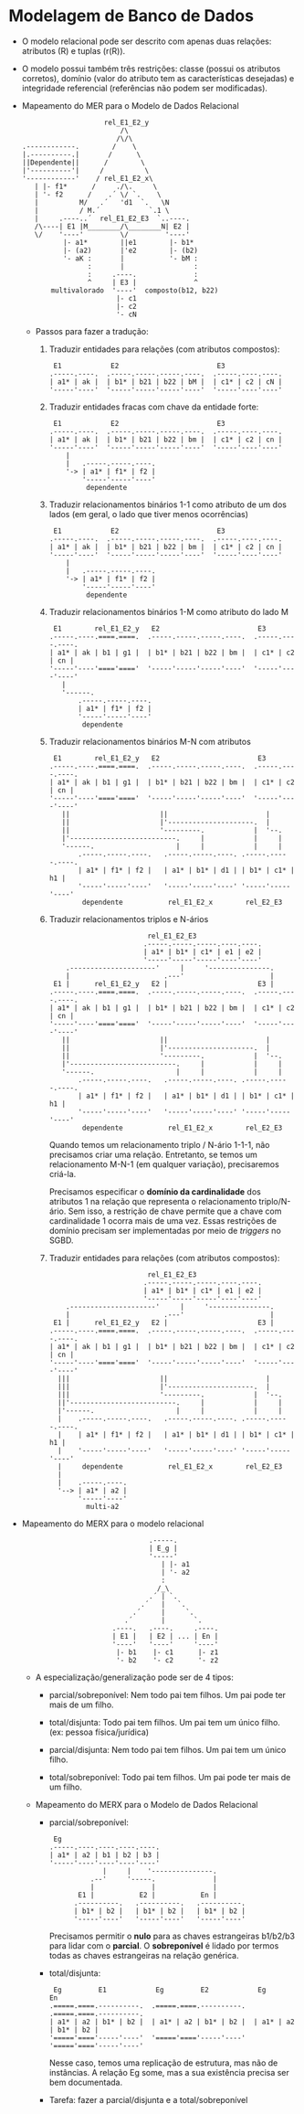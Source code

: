 Modelagem de Banco de Dados
============================

- O modelo relacional pode ser descrito com apenas duas relações: atributos
  (R) e tuplas (r(R)).
- O modelo possui também três restrições: classe (possui os atributos
  corretos), domínio (valor do atributo tem as características desejadas)
  e integridade referencial (referências não podem ser modificadas).

- Mapeamento do MER para o Modelo de Dados Relacional
  ```
                      rel_E1_E2_y
                          /\
                         /\/\
  .------------.        /    \
  |.----------.|       /      \
  ||Dependente||      /        \
  |'----------'|     /          \
  '------------'    / rel_E1_E2_x\
     | |- f1*      /     ./\.     \
     | '- f2      /    .´ \/ `.    \
     |          M/   .´   'd1  `.   \N
     |          / M.´            `.1 \
     |     .----..´  rel_E1_E2_E3  `..----.
     /\----| E1 |M________/\________N| E2 |
     \/    '----'         \/         '----'
            |- a1*        ||e1        |- b1*
            |- (a2)       |'e2        |- (b2)
            '- aK :       |           '- bM :
                  :       |                 :
                  :     .----.              :
                  ^     | E3 |              ^
         multivalorado  '----'  composto(b12, b22)
                         |- c1
                         |- c2
                         '- cN
  ```

  - Passos para fazer a tradução:

    1. Traduzir entidades para relações (com atributos compostos):
       ```
        E1            E2                        E3          
       .-----.----.  .-----.-----.-----.----.  .-----.----.----.
       | a1* | ak |  | b1* | b21 | b22 | bM |  | c1* | c2 | cN |
       '-----'----'  '-----'-----'-----'----'  '-----'----'----'
       ```

    2. Traduzir entidades fracas com chave da entidade forte:
       ```
        E1            E2                        E3          
       .-----.----.  .-----.-----.-----.----.  .-----.----.----.
       | a1* | ak |  | b1* | b21 | b22 | bm |  | c1* | c2 | cn |
       '-----'----'  '-----'-----'-----'----'  '-----'----'----'
           |
           |   .-----.-----.----.
           '-> | a1* | f1* | f2 |
               '-----'-----'----'
                dependente
       ```

    3. Traduzir relacionamentos binários 1-1 como atributo de um dos lados (em
       geral, o lado que tiver menos ocorrências)
       ```
        E1            E2                        E3          
       .-----.----.  .-----.-----.-----.----.  .-----.----.----.
       | a1* | ak |  | b1* | b21 | b22 | bm |  | c1* | c2 | cn |
       '-----'----'  '-----'-----'-----'----'  '-----'----'----'
           |
           |   .-----.-----.----.
           '-> | a1* | f1* | f2 |
               '-----'-----'----'
                dependente
       ```

    4. Traduzir relacionamentos binários 1-M como atributo do lado M
       ```
        E1        rel_E1_E2_y   E2                        E3          
       .-----.----.====.====.  .-----.-----.-----.----.  .-----.----.----.
       | a1* | ak | b1 | g1 |  | b1* | b21 | b22 | bm |  | c1* | c2 | cn |
       '-----'----'===='===='  '-----'-----'-----'----'  '-----'----'----'
          |
          '------.
              .-----.-----.----.
              | a1* | f1* | f2 |
              '-----'-----'----'
               dependente
       ```

    5. Traduzir relacionamentos binários M-N com atributos
       ```
        E1        rel_E1_E2_y   E2                        E3          
       .-----.----.====.====.  .-----.-----.-----.----.  .-----.----.----.
       | a1* | ak | b1 | g1 |  | b1* | b21 | b22 | bm |  | c1* | c2 | cn |
       '-----'----'===='===='  '-----'-----'-----'----'  '-----'----'----'
          ||                      ||                        |
          ||                      |'---------------------.  |
          ||                      '---------.            |  '--.
          |'--------------------------.     |            |     |
          '------.                    |     |            |     |
              .-----.-----.----.   .-----.-----.----. .-----.-----.----.
              | a1* | f1* | f2 |   | a1* | b1* | d1 | | b1* | c1* | h1 |
              '-----'-----'----'   '-----'-----'----' '-----'-----'----'
               dependente           rel_E1_E2_x        rel_E2_E3
       ```

    6. Traduzir relacionamentos triplos e N-ários
       ```
                               rel_E1_E2_E3
                              .-----.-----.-----.----.----.
                              | a1* | b1* | c1* | e1 | e2 |
                              '-----'-----'-----'----'----'
           .---------------------'     |     '---------------.
           |                       .---'                     |
        E1 |      rel_E1_E2_y   E2 |                      E3 |
       .-----.----.====.====.  .-----.-----.-----.----.  .-----.----.----.
       | a1* | ak | b1 | g1 |  | b1* | b21 | b22 | bm |  | c1* | c2 | cn |
       '-----'----'===='===='  '-----'-----'-----'----'  '-----'----'----'
          ||                      ||                        |
          ||                      |'---------------------.  |
          ||                      '---------.            |  '--.
          |'--------------------------.     |            |     |
          '------.                    |     |            |     |
              .-----.-----.----.   .-----.-----.----. .-----.-----.----.
              | a1* | f1* | f2 |   | a1* | b1* | d1 | | b1* | c1* | h1 |
              '-----'-----'----'   '-----'-----'----' '-----'-----'----'
               dependente           rel_E1_E2_x        rel_E2_E3
       ```

       Quando temos um relacionamento triplo / N-ário 1-1-1, não precisamos
       criar uma relação. Entretanto, se temos um relacionamento M-N-1 (em
       qualquer variação), precisaremos criá-la.

       Precisamos especificar o **domínio da cardinalidade** dos atributos 1
       na relação que representa o relacionamento triplo/N-ário. Sem isso, a
       restrição de chave permite que a chave com cardinalidade 1 ocorra mais
       de uma vez. Essas restrições de domínio precisam ser implementadas por
       meio de *triggers* no SGBD.

    7. Traduzir entidades para relações (com atributos compostos):
       ```
                               rel_E1_E2_E3
                              .-----.-----.-----.----.----.
                              | a1* | b1* | c1* | e1 | e2 |
                              '-----'-----'-----'----'----'
           .---------------------'     |     '---------------.
           |                       .---'                     |
        E1 |      rel_E1_E2_y   E2 |                      E3 |
       .-----.----.====.====.  .-----.-----.-----.----.  .-----.----.----.
       | a1* | ak | b1 | g1 |  | b1* | b21 | b22 | bm |  | c1* | c2 | cn |
       '-----'----'===='===='  '-----'-----'-----'----'  '-----'----'----'
         |||                      ||                        |
         |||                      |'---------------------.  |
         |||                      '---------.            |  '--.
         ||'--------------------------.     |            |     |
         |'------.                    |     |            |     |
         |    .-----.-----.----.   .-----.-----.----. .-----.-----.----.
         |    | a1* | f1* | f2 |   | a1* | b1* | d1 | | b1* | c1* | h1 |
         |    '-----'-----'----'   '-----'-----'----' '-----'-----'----'
         |     dependente           rel_E1_E2_x        rel_E2_E3
         |
         |    .-----.----.
         '--> | a1* | a2 |
              '-----'----'
                multi-a2
       ```

- Mapeamento do MERX para o modelo relacional
  ```
                                 .-----.
                                 | E_g |
                                 '-----'
                                    | |- a1
                                    | '- a2
                                    :
                                   /_\
                                 .´ | `.
                               .´   |   `.
                             .´     |     `.
                           .´       |       `.
                        .----.   .----.     .----.
                        | E1 |   | E2 | ... | En |
                        '----'   '----'     '----'
                         |- b1    |- c1      |- z1
                         '- b2    '- c2      '- z2
  ```

  - A especialização/generalização pode ser de 4 tipos:

    - parcial/sobreponível:
      Nem todo pai tem filhos. Um pai pode ter mais de um filho.

    - total/disjunta:
      Todo pai tem filhos. Um pai tem um único filho.
      (ex: pessoa física/jurídica)

    - parcial/disjunta:
      Nem todo pai tem filhos. Um pai tem um único filho.

    - total/sobreponível:
      Todo pai tem filhos. Um pai pode ter mais de um filho.


  - Mapeamento do MERX para o Modelo de Dados Relacional

    - parcial/sobreponível:
      ```
       Eg
      .-----.----.----.----.----.
      | a1* | a2 | b1 | b2 | b3 |
      '-----'----'----'----'----'
                   |     |    '---------------.
                .--'     '-----.              |
                |              |              |
             E1 |           E2 |           En |
            .----------.   .----------.   .----------.
            | b1* | b2 |   | b1* | b2 |   | b1* | b2 |
            '-----'----'   '-----'----'   '-----'----'
      ```

      Precisamos permitir o **nulo** para as chaves estrangeiras b1/b2/b3
      para lidar com o **parcial**. O **sobreponível** é lidado por termos
      todas as chaves estrangeiras na relação genérica.

    - total/disjunta:
      ```
       Eg         E1            Eg         E2            Eg         En
      .=====.====.----------.  .=====.====.----------.  .=====.====.----------.
      | a1* | a2 | b1* | b2 |  | a1* | a2 | b1* | b2 |  | a1* | a2 | b1* | b2 |
      '====='===='-----'----'  '====='===='-----'----'  '====='===='-----'----'
      ```

      Nesse caso, temos uma replicação de estrutura, mas não de instâncias.
      A relação Eg some, mas a sua existência precisa ser bem documentada.

    - Tarefa: fazer a parcial/disjunta e a total/sobreponível
